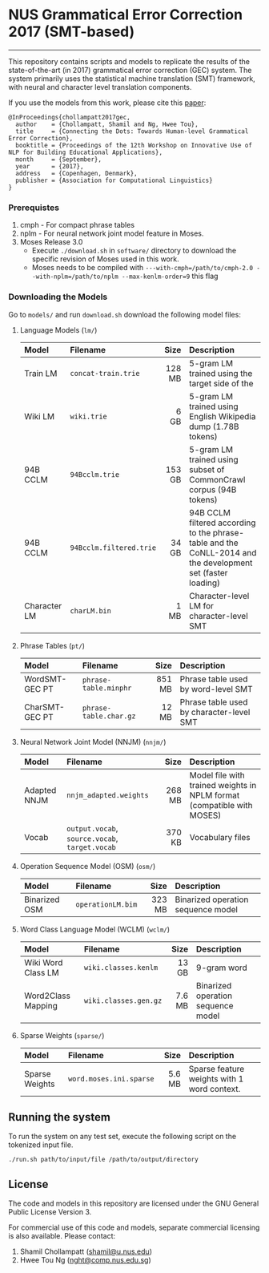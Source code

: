 # NUS Grammatical Error Correction 2017 (SMT-based)
----------------------------------------------------------------------------

This repository contains scripts and models to replicate the results of the state-of-the-art (in 2017) grammatical error correction (GEC) system. The system primarily uses the statistical machine translation (SMT) framework, with neural and character level translation components.

If you use the models from this work, please cite this [paper](http://aclweb.org/anthology/W17-5037):

```
@InProceedings{chollampatt2017gec,
  author    = {Chollampatt, Shamil and Ng, Hwee Tou},
  title     = {Connecting the Dots: Towards Human-level Grammatical Error Correction},
  booktitle = {Proceedings of the 12th Workshop on Innovative Use of NLP for Building Educational Applications},
  month     = {September},
  year      = {2017},
  address   = {Copenhagen, Denmark},
  publisher = {Association for Computational Linguistics}
}
```

### Prerequistes

1. cmph - For compact phrase tables
2. nplm - For neural network joint model feature in Moses.
3. Moses Release 3.0
    - Execute `./download.sh` in `software/` directory to download the specific revision of Moses used in this work.
    - Moses needs to be compiled with `---with-cmph=/path/to/cmph-2.0 --with-nplm=/path/to/nplm --max-kenlm-order=9` this flag

### Downloading the Models
Go to `models/` and run `download.sh` download the following model files:

1. Language Models (`lm/`)

	 **Model**  |**Filename**           |**Size**|**Description**
	:-----------|:----------------------|-------:|:-------------
	Train LM    |`concat-train.trie`    |128 MB  | 5-gram LM trained using the target side of the
	Wiki LM     |`wiki.trie`            |6 GB    | 5-gram LM trained using English Wikipedia dump (1.78B tokens)
	94B CCLM    |`94Bcclm.trie`         |153 GB  | 5-gram LM trained using subset of CommonCrawl corpus (94B tokens)
	94B CCLM    |`94Bcclm.filtered.trie`|34 GB   | 94B CCLM filtered according to the phrase-table and the CoNLL-2014 and the development set (faster loading)
	Character LM|`charLM.bin`           |1 MB    | Character-level LM for character-level SMT


2. Phrase Tables (`pt/`)

	 **Model**     |**Filename**       |**Size**|**Description**
	:--------------|:------------------|-------:|:-------------
	WordSMT-GEC PT |`phrase-table.minphr`|851 MB  | Phrase table used by word-level SMT
	CharSMT-GEC PT |`phrase-table.char.gz`        |12 MB   | Phrase table used by character-level SMT

3. Neural Network Joint Model (NNJM) (`nnjm/`)

	 **Model**     |**Filename**       |**Size**|**Description**
	:--------------|:------------------|-------:|:-------------
	Adapted NNJM |`nnjm_adapted.weights`|268 MB  | Model file with trained weights in NPLM format (compatible with MOSES)
	Vocab |`output.vocab`, `source.vocab`, `target.vocab`|370 KB   | Vocabulary files


4. Operation Sequence Model (OSM) (`osm/`)

	 **Model**     |**Filename**       |**Size**|**Description**
	:--------------|:------------------|-------:|:-------------
	Binarized OSM |`operationLM.bim`|323 MB  | Binarized operation sequence model

5. Word Class Language Model (WCLM) (`wclm/`)

	 **Model**     |**Filename**       |**Size**|**Description**
	:--------------|:------------------|-------:|:-------------
	Wiki Word Class LM |`wiki.classes.kenlm`|13 GB  | 9-gram word
  	Word2Class Mapping |`wiki.classes.gen.gz`|7.6 MB| Binarized operation sequence model

6. Sparse Weights (`sparse/`)

     **Model**     |**Filename**           |**Size**|**Description**
	:--------------|:----------------------|-------:|:-------------
	Sparse Weights |`word.moses.ini.sparse`|5.6 MB | Sparse feature weights with 1 word context.


## Running the system

To run the system on any test set, execute the following script on the tokenized input file.

`./run.sh path/to/input/file /path/to/output/directory`



## License

The code and models in this repository are licensed under the GNU General Public License Version 3.

 For commercial use of this code and models, separate commercial licensing is also available. Please contact:
 1. Shamil Chollampatt (shamil@u.nus.edu)
 2. Hwee Tou Ng (nght@comp.nus.edu.sg)


